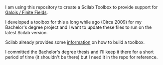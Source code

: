 I am using this repository to create a Scilab Toolbox to provide support for [Galois / Finite Fields](https://en.wikipedia.org/wiki/Finite_field).

I developed a toolbox for this a long while ago (Circa 2009) for my Bachelor's degree project and I want to update these files to run on the latest Scilab version.

Scilab already provides some [information](https://www.scilab.org/build-a-toolbox) on how to build a toolbox.

I committed the Bachelor's degree thesis and I'll keep it there for a short period of time (it shouldn't be there) but I need it in the repo for reference.
